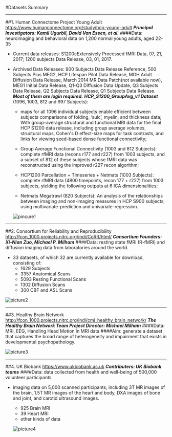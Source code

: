 #Datasets Summary
*******

##1. Human Connectome Project Young Adult
<https://www.humanconnectome.org/study/hcp-young-adult>
***Principal Investigators: Kamil Ugurbil, David Van Essen, et al.***
####Data: neuroimaging and behavioral data on 1,200 normal young adults, aged 22-35

* Current data releases: S1200cExtensively Processed fMRI Data, 07, 21, 2017; 1200 subjects Data Release, 03, 01, 2017.
* Archived Data Releases: 900 Subjects Data Release Reference, 500 Subjects Plus MEG2,
HCP Lifespan Pilot Data Release, MGH Adult Diffusion Data Release, March 2014 MR Data Patch(not available now),
 MEG1 Initial Data Release, Q1-Q3 Diffusion Data Update, Q3 Subjects Data Release, Q2 Subjects Data Release, Q1
Subjects Data Release.
***Most of them are login required.***
***HCP_S1200_GroupAvg_v1 Dataset*** (1096, 1003, 812 and 997 Subjects):

    * maps for all 1096 individual subjects enable efficient between subjects comparisons of folding, ‘sulc’, myelin, and thickness data; With group-average structural and functional MRI data for the final HCP S1200 data release, including group average volumes, structural maps, Cohen's D effect-size maps for task contrasts, and links for viewing seed-based dense functional connectivity;

    * Group Average Functional Connectivity (1003 and 812 Subjects): complete rfMRI data (recons r177 and r227) from 1003 subjects, and a subset of 812 of these subjects whose fMRI data was reconstructed using the improved r227 recon algorithm;

    * HCP1200 Parcellation + Timeseries + Netmats (1003 Subjects): complete rfMRI data (4800 timepoints, recon 177 + r227) from 1003 subjects, yielding the following outputs at 6 ICA dimensionalities;

    * Netmats Megatrawl (820 Subjects): An analysis of the relationships between imaging and non-imaging measures in HCP S900 subjects, using multivariate-prediction and univariate-regression.

  ![pincure1](https://www.humanconnectome.org/storage/app/media/uploaded-files/cwb-123-screenshot-banner.jpg)
_____

##2. Consortium for Reliability and Reproducibility
<http://fcon_1000.projects.nitrc.org/indi/CoRR/html/>
***Consortium Founders: Xi-Nian Zuo, Michael P. Milham***
####Data: resting state fMRI (R-fMRI) and diffusion imaging data from laboratories around the world.

* 33 datasets, of which 32 are currently available for download, consisting of:
    * 1629 Subjects
    * 3357 Anatomical Scans
    * 5093 Resting Functional Scans
    * 1302 Diffusion Scans
    * 300 CBF and ASL Scans

![picture2](http://fcon_1000.projects.nitrc.org/indi/CoRR/html/_images/qc_anat_fwhm.png)

-----
##3. Healthy Brain Network
<http://fcon_1000.projects.nitrc.org/indi/cmi_healthy_brain_network/>
***The Healthy Brain Network Team Project Director: Michael Milham***
####Data: MRI, EEG, Handling Head Motion in MRI data
####Aim: generate a dataset that captures the broad range of heterogeneity and impairment that exists in developmental psychopathology.

![picture3](http://fcon_1000.projects.nitrc.org/indi/cmi_healthy_brain_network/images/neuro_eeg.png)

----

##4. UK Biobank
<https://www.ukbiobank.ac.uk>
***Contributers: UK Biobank teams***
####Data: data collected from health and well-being of 500,000 volunteer participants

* imaging data on 5,000 scanned participants, including 3T MR images of the brain, 1.5T MR
images of the heart and body, DXA images of bone and joint, and carotid ultrasound images.
    * 925 Brain MRI
    * 39 Heart MRI
    * other kinds of data

  ![picture4](http://www.ukbiobank.ac.uk/wp-content/uploads/2016/04/brain-images-1.png)
